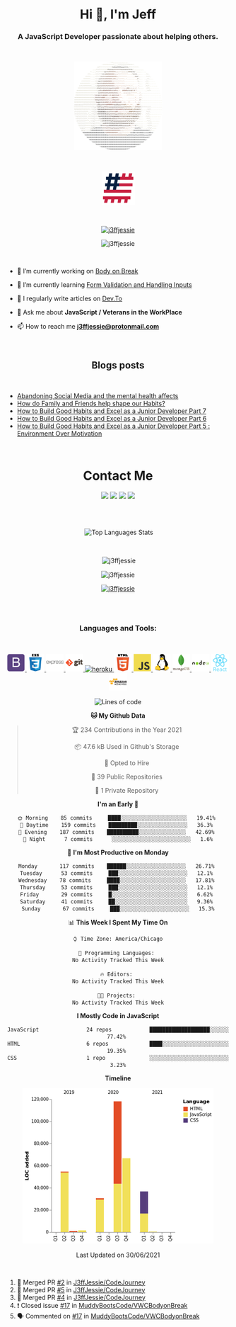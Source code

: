 <h1 align="center">Hi 👋, I'm Jeff</h1>
<h3 align="center">A JavaScript Developer passionate about helping others.</h3>
<br>
<p align="center"><img src="https://github.com/J3ffJessie/J3ffJessie/blob/master/profile.png"alt="Profile Photo" width=200px height=200px/></p>
<br>
<p align="center"><a href="https://vetswhocode.io"><img src="https://github.com/J3ffJessie/J3ffJessie/blob/master/VWC.png" alt="USA Hashflag" width= 75px height=75px/></a></p>

<br>

<p align="center"> <a href="https://twitter.com/j3ffjessie" target="blank"><img src="https://img.shields.io/twitter/follow/j3ffjessie?logo=twitter&style=for-the-badge" alt="j3ffjessie" /></a> </p>
<p align="center"> <img src="https://komarev.com/ghpvc/?username=j3ffjessie&label=Page%20views&color=1a1b27&style=flat" alt="j3ffjessie" /> </p>

<br>

- 🔭 I’m currently working on [Body on Break](https://github.com/MuddyBootsCode/VWCBodyonBreak)

- 🌱 I’m currently learning [Form Validation and Handling Inputs](https://youtu.be/DLZtqLrzbfs)

- 📝 I regularly write articles on [Dev.To](https://dev.to/j3ffjessie)

- 💬 Ask me about **JavaScript / Veterans in the WorkPlace**

- 📫 How to reach me **j3ffjessie@protonmail.com**


<br>

<h2 align="center"> Blogs posts </h2>
<br>

<!-- BLOG-POST-LIST:START -->
- [Abandoning Social Media and the mental health affects](https://dev.to/j3ffjessie/abandoning-social-media-and-the-mental-health-affects-1k3g)
- [How do Family and Friends help shape our Habits?](https://dev.to/vetswhocode/how-do-family-and-friends-help-shape-our-habits-d9a)
- [How to Build Good Habits and Excel as a Junior Developer Part 7](https://dev.to/vetswhocode/how-to-build-good-habits-and-excel-as-a-junior-developer-part-8-4jfc)
- [How to Build Good Habits and Excel as a Junior Developer Part 6](https://dev.to/vetswhocode/how-to-build-good-habits-and-excel-as-a-junior-developer-part-6-2206)
- [How to Build Good Habits and Excel as a Junior Developer Part 5 : Environment Over Motivation](https://dev.to/vetswhocode/how-to-build-good-habits-and-excel-as-a-junior-developer-part-5-environment-over-motivation-2ojj)
<!-- BLOG-POST-LIST:END -->

<br>
<h1 align="center">Contact Me</h1>
<p align="center">
<a href="mailto:j3ffjessie@protonmail.com"><img src="https://img.shields.io/badge/protonmail-8B89CC?&style=for-the-badge&logo=protonmail&logoColor=white" /></a>
<a href="https://www.twitter.com/j3ffjessie"><img src="https://img.shields.io/badge/twitter-%231DA1F2.svg?&style=for-the-badge&logo=twitter&logoColor=white" /></a>
<a href="http://linkedin.com/in/jeff-jessie-4b2323a9"><img src="https://img.shields.io/badge/linkedin-%230077B5.svg?&style=for-the-badge&logo=linkedin&logoColor=white" /></a>
<a href="https://github.com/J3ffJessie"><img src="https://img.shields.io/badge/github-%23100000.svg?&style=for-the-badge&logo=github&logoColor=white"/></a>
</p>
<br>

<br>

<p align="center">&nbsp;<img align="center" src="https://github-readme-stats.vercel.app/api/top-langs/?username=j3ffjessie&show_icons=false&title_color=70a5fd&bg_color=1a1b27&text_color=38bdae" alt="Top Languages Stats">
</P>
<br>

<p align="center">&nbsp;<img align="center" src="https://github-readme-stats.vercel.app/api?username=j3ffjessie&show_icons=true&locale=en&bg_color=1a1b27&title_color=70a5fd&text_color=38bdae" alt="j3ffjessie" /></p>

<p align="center"><img align="center" src="https://github-readme-streak-stats.herokuapp.com/?user=j3ffjessie&theme=tokyonight" alt="j3ffjessie" /></p>

<p align="center"> <a href="https://github.com/ryo-ma/github-profile-trophy"><img src="https://github-profile-trophy.vercel.app/?username=j3ffjessie&theme=nord&row=2&column=3" alt="j3ffjessie" /></a> </p>

<br>

<br>

<div align="center">

<h3 align="center">Languages and Tools:</h3>
<br>
<p align="center"> <a href="https://getbootstrap.com" target="_blank"> <img src="https://github.com/devicons/devicon/blob/master/icons/bootstrap/bootstrap-plain.svg" alt="bootstrap" width="40" height="40"/> </a>  <a href="https://www.w3schools.com/css/" target="_blank"> <img src="https://github.com/devicons/devicon/blob/master/icons/css3/css3-original-wordmark.svg" alt="css3" width="40" height="40"/> </a> <a href="https://expressjs.com" target="_blank"> <img src="https://github.com/devicons/devicon/blob/master/icons/express/express-original-wordmark.svg" alt="express" width="40" height="40"/> </a> <a href="https://git-scm.com/" target="_blank"> <img src="https://github.com/devicons/devicon/blob/master/icons/git/git-original-wordmark.svg" alt="git" width="40" height="40"/> </a> <a href="https://heroku.com" target="_blank"> <img src="https://www.vectorlogo.zone/logos/heroku/heroku-icon.svg" alt="heroku" width="40" height="40"/> </a> <a href="https://www.w3.org/html/" target="_blank"> <img src="https://github.com/devicons/devicon/blob/master/icons/html5/html5-original-wordmark.svg" alt="html5" width="40" height="40"/> </a> <a href="https://developer.mozilla.org/en-US/docs/Web/JavaScript" target="_blank"> <img src="https://github.com/devicons/devicon/blob/master/icons/javascript/javascript-original.svg" alt="javascript" width="40" height="40"/> </a> <a href="https://www.linux.org/" target="_blank"> <img src="https://github.com/devicons/devicon/blob/master/icons/linux/linux-original.svg" alt="linux" width="40" height="40"/> </a> <a href="https://www.mongodb.com/" target="_blank"> <img src="https://github.com/devicons/devicon/blob/master/icons/mongodb/mongodb-original-wordmark.svg" alt="mongodb" width="40" height="40"/> </a> <a href="https://nodejs.org" target="_blank"> <img src="https://github.com/devicons/devicon/blob/master/icons/nodejs/nodejs-original-wordmark.svg" alt="nodejs" width="40" height="40"/> </a> <a href="https://reactjs.org/" target="_blank"> <img src="https://github.com/devicons/devicon/blob/master/icons/react/react-original-wordmark.svg" alt="react" width="40" height="40"/> </a> <a href="https://aws.amazon.com/" target="blank" ref="no-referrer"><img src="https://github.com/devicons/devicon/blob/master/icons/amazonwebservices/amazonwebservices-original-wordmark.svg" alt="Amazon Web Services" width="40" height="40"/></a> </p>

<!--START_SECTION:waka-->
![Lines of code](https://img.shields.io/badge/From%20Hello%20World%20I%27ve%20Written-309475%20lines%20of%20code-blue)

**🐱 My Github Data** 

> 🏆 234 Contributions in the Year 2021
 > 
> 📦 47.6 kB Used in Github's Storage 
 > 
> 💼 Opted to Hire
 > 
> 📜 39 Public Repositories 
 > 
> 🔑 1 Private Repository 
 > 
**I'm an Early 🐤** 

```text
🌞 Morning    85 commits     ████░░░░░░░░░░░░░░░░░░░░░   19.41% 
🌆 Daytime    159 commits    █████████░░░░░░░░░░░░░░░░   36.3% 
🌃 Evening    187 commits    ██████████░░░░░░░░░░░░░░░   42.69% 
🌙 Night      7 commits      ░░░░░░░░░░░░░░░░░░░░░░░░░   1.6%

```
📅 **I'm Most Productive on Monday** 

```text
Monday       117 commits    ██████░░░░░░░░░░░░░░░░░░░   26.71% 
Tuesday      53 commits     ███░░░░░░░░░░░░░░░░░░░░░░   12.1% 
Wednesday    78 commits     ████░░░░░░░░░░░░░░░░░░░░░   17.81% 
Thursday     53 commits     ███░░░░░░░░░░░░░░░░░░░░░░   12.1% 
Friday       29 commits     █░░░░░░░░░░░░░░░░░░░░░░░░   6.62% 
Saturday     41 commits     ██░░░░░░░░░░░░░░░░░░░░░░░   9.36% 
Sunday       67 commits     ███░░░░░░░░░░░░░░░░░░░░░░   15.3%

```


📊 **This Week I Spent My Time On** 

```text
⌚︎ Time Zone: America/Chicago

💬 Programming Languages: 
No Activity Tracked This Week

🔥 Editors: 
No Activity Tracked This Week

🐱‍💻 Projects: 
No Activity Tracked This Week

```

**I Mostly Code in JavaScript** 

```text
JavaScript               24 repos            ███████████████████░░░░░░   77.42% 
HTML                     6 repos             ████░░░░░░░░░░░░░░░░░░░░░   19.35% 
CSS                      1 repo              ░░░░░░░░░░░░░░░░░░░░░░░░░   3.23%

```


**Timeline**

![Chart not found](https://raw.githubusercontent.com/J3ffJessie/J3ffJessie/master/charts/bar_graph.png) 


 Last Updated on 30/06/2021
<!--END_SECTION:waka-->

</div>

<br>

<!--START_SECTION:activity-->

1. 🎉 Merged PR [#2](https://github.com/J3ffJessie/CodeJourney/pull/2) in [J3ffJessie/CodeJourney](https://github.com/J3ffJessie/CodeJourney)
2. 🎉 Merged PR [#5](https://github.com/J3ffJessie/CodeJourney/pull/5) in [J3ffJessie/CodeJourney](https://github.com/J3ffJessie/CodeJourney)
3. 🎉 Merged PR [#4](https://github.com/J3ffJessie/CodeJourney/pull/4) in [J3ffJessie/CodeJourney](https://github.com/J3ffJessie/CodeJourney)
4. ❗️ Closed issue [#17](https://github.com/MuddyBootsCode/VWCBodyonBreak/issues/17) in [MuddyBootsCode/VWCBodyonBreak](https://github.com/MuddyBootsCode/VWCBodyonBreak)
5. 🗣 Commented on [#17](https://github.com/MuddyBootsCode/VWCBodyonBreak/issues/17) in [MuddyBootsCode/VWCBodyonBreak](https://github.com/MuddyBootsCode/VWCBodyonBreak)
<!--END_SECTION:activity-->

